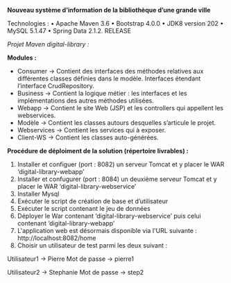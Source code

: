 **Nouveau système d’information de la bibliothèque d’une grande ville**

Technologies :
•	Apache Maven 3.6
•	Bootstrap 4.0.0
•	JDK8 version 202
•	MySQL 5.1.47
•	Spring Data 2.1.2. RELEASE

*Projet Maven digital-library :*

**Modules :**

- Consumer -> Contient des interfaces des méthodes relatives aux différentes classes définies dans le modèle. Interfaces étendant l’interface CrudRepository.
- Business -> Contient la logique métier : les interfaces et les implémentations des autres méthodes utilisées.
- Webapp -> Contient le site Web (JSP) et les controllers qui appellent les webservices.
- Modèle -> Contient les classes autours desquelles s’articule le projet.
- Webservices -> Contient les services qui à exposer. 
- Client-WS -> Contient les classes auto-générées.



**Procédure de déploiment de la solution (répertoire livrables) :**

1.	Installer et configuer (port : 8082) un serveur Tomcat et y placer le WAR ‘digital-library-webapp’ 
2.	Installer et confugurer (port : 8084) un deuxième serveur Tomcat et y placer le WAR ‘digital-library-webservice’ 
3.	Installer Mysql 
4.	Exécuter le script de création de base et d’utilisateur
5.	Exécuter le script contenant le jeu de données
6.	Déployer le War contenant ‘digital-library-webservice’ puis celui contenant ‘digital-library-webapp’
7.  L'application web est désormais disponible via l'URL suivante : http://localhost:8082/home
8.	Choisir un utilisateur de test parmi les deux suivant  : 

Utilisateur1 -> Pierre 
Mot de passe -> pierre1

Utilisateur2 -> Stephanie
Mot de passe -> step2
